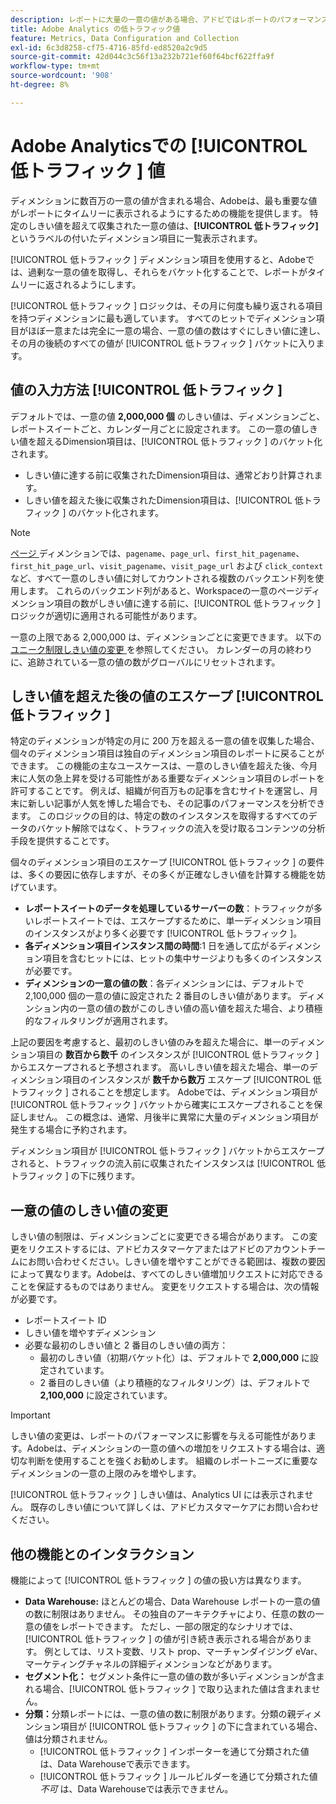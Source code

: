 ```yaml
---
description: レポートに大量の一意の値がある場合、アドビではレポートのパフォーマンスを向上させるために低トラフィックディメンション項目を使用します。
title: Adobe Analytics の低トラフィック値
feature: Metrics, Data Configuration and Collection
exl-id: 6c3d8258-cf75-4716-85fd-ed8520a2c9d5
source-git-commit: 42d044c3c56f13a232b721ef60f64bcf622ffa9f
workflow-type: tm+mt
source-wordcount: '908'
ht-degree: 8%

---
```


# Adobe Analyticsでの [!UICONTROL  低トラフィック ] 値

ディメンションに数百万の一意の値が含まれる場合、Adobeは、最も重要な値がレポートにタイムリーに表示されるようにするための機能を提供します。 特定のしきい値を超えて収集された一意の値は、**[!UICONTROL 低トラフィック]** というラベルの付いたディメンション項目に一覧表示されます。

[!UICONTROL  低トラフィック ] ディメンション項目を使用すると、Adobeでは、過剰な一意の値を取得し、それらをバケット化することで、レポートがタイムリーに返されるようにします。

[!UICONTROL  低トラフィック ] ロジックは、その月に何度も繰り返される項目を持つディメンションに最も適しています。 すべてのヒットでディメンション項目がほぼ一意または完全に一意の場合、一意の値の数はすぐにしきい値に達し、その月の後続のすべての値が [!UICONTROL  低トラフィック ] バケットに入ります。

## 値の入力方法 [!UICONTROL  低トラフィック ]

デフォルトでは、一意の値 **2,000,000 個** のしきい値は、ディメンションごと、レポートスイートごと、カレンダー月ごとに設定されます。 この一意の値しきい値を超えるDimension項目は、[!UICONTROL  低トラフィック ] のバケット化されます。

* しきい値に達する前に収集されたDimension項目は、通常どおり計算されます。
* しきい値を超えた後に収集されたDimension項目は、[!UICONTROL  低トラフィック ] のバケット化されます。

>[!NOTE]
>[ ページ ](../components/dimensions/page.md) ディメンションでは、`pagename`、`page_url`、`first_hit_pagename`、`first_hit_page_url`、`visit_pagename`、`visit_page_url` および `click_context` など、すべて一意のしきい値に対してカウントされる複数のバックエンド列を使用します。 これらのバックエンド列があると、Workspaceの一意のページディメンション項目の数がしきい値に達する前に、[!UICONTROL  低トラフィック ] ロジックが適切に適用される可能性があります。

一意の上限である 2,000,000 は、ディメンションごとに変更できます。 以下の [ ユニーク制限しきい値の変更 ](#changing-unique-limit-thresholds) を参照してください。 カレンダーの月の終わりに、追跡されている一意の値の数がグローバルにリセットされます。

## しきい値を超えた後の値のエスケープ [!UICONTROL  低トラフィック ]

特定のディメンションが特定の月に 200 万を超える一意の値を収集した場合、個々のディメンション項目は独自のディメンション項目のレポートに戻ることができます。 この機能の主なユースケースは、一意のしきい値を超えた後、今月末に人気の急上昇を受ける可能性がある重要なディメンション項目のレポートを許可することです。 例えば、組織が何百万もの記事を含むサイトを運営し、月末に新しい記事が人気を博した場合でも、その記事のパフォーマンスを分析できます。 このロジックの目的は、特定の数のインスタンスを取得するすべてのデータのバケット解除ではなく、トラフィックの流入を受け取るコンテンツの分析手段を提供することです。

個々のディメンション項目のエスケープ [!UICONTROL  低トラフィック ] の要件は、多くの要因に依存しますが、その多くが正確なしきい値を計算する機能を妨げています。

* **レポートスイートのデータを処理しているサーバーの数**：トラフィックが多いレポートスイートでは、エスケープするために、単一ディメンション項目のインスタンスがより多く必要です [!UICONTROL  低トラフィック ]。
* **各ディメンション項目インスタンス間の時間**:1 日を通して広がるディメンション項目を含むヒットには、ヒットの集中サージよりも多くのインスタンスが必要です。
* **ディメンションの一意の値の数**：各ディメンションには、デフォルトで 2,100,000 個の一意の値に設定された 2 番目のしきい値があります。 ディメンション内の一意の値の数がこのしきい値の高い値を超えた場合、より積極的なフィルタリングが適用されます。

上記の要因を考慮すると、最初のしきい値のみを超えた場合に、単一のディメンション項目の **数百から数千** のインスタンスが [!UICONTROL  低トラフィック ] からエスケープされると予想されます。 高いしきい値を超えた場合、単一のディメンション項目のインスタンスが **数千から数万** エスケープ [!UICONTROL  低トラフィック ] されることを想定します。 Adobeでは、ディメンション項目が [!UICONTROL  低トラフィック ] バケットから確実にエスケープされることを保証しません。 この概念は、通常、月後半に異常に大量のディメンション項目が発生する場合に予約されます。

ディメンション項目が [!UICONTROL  低トラフィック ] バケットからエスケープされると、トラフィックの流入前に収集されたインスタンスは [!UICONTROL  低トラフィック ] の下に残ります。

## 一意の値のしきい値の変更

しきい値の制限は、ディメンションごとに変更できる場合があります。 この変更をリクエストするには、アドビカスタマーケアまたはアドビのアカウントチームにお問い合わせください。しきい値を増やすことができる範囲は、複数の要因によって異なります。Adobeは、すべてのしきい値増加リクエストに対応できることを保証するものではありません。 変更をリクエストする場合は、次の情報が必要です。

* レポートスイート ID
* しきい値を増やすディメンション
* 必要な最初のしきい値と 2 番目のしきい値の両方：
   * 最初のしきい値（初期バケット化）は、デフォルトで **2,000,000** に設定されています。
   * 2 番目のしきい値（より積極的なフィルタリング）は、デフォルトで **2,100,000** に設定されています。

>[!IMPORTANT]
>
>しきい値の変更は、レポートのパフォーマンスに影響を与える可能性があります。Adobeは、ディメンションの一意の値への増加をリクエストする場合は、適切な判断を使用することを強くお勧めします。 組織のレポートニーズに重要なディメンションの一意の上限のみを増やします。

[!UICONTROL  低トラフィック ] しきい値は、Analytics UI には表示されません。 既存のしきい値について詳しくは、アドビカスタマーケアにお問い合わせください。

## 他の機能とのインタラクション

機能によって [!UICONTROL  低トラフィック ] の値の扱い方は異なります。

* **Data Warehouse:** ほとんどの場合、Data Warehouse レポートの一意の値の数に制限はありません。 その独自のアーキテクチャにより、任意の数の一意の値をレポートできます。 ただし、一部の限定的なシナリオでは、[!UICONTROL  低トラフィック ] の値が引き続き表示される場合があります。 例としては、リスト変数、リスト prop、マーチャンダイジング eVar、マーケティングチャネルの詳細ディメンションなどがあります。
* **セグメント化：** セグメント条件に一意の値の数が多いディメンションが含まれる場合、[!UICONTROL  低トラフィック ] で取り込まれた値は含まれません。
* **分類：**&#x200B;分類レポートには、一意の値の数に制限があります。分類の親ディメンション項目が [!UICONTROL  低トラフィック ] の下に含まれている場合、値は分類されません。
   * [!UICONTROL  低トラフィック ] インポーターを通じて分類された値は、Data Warehouseで表示できます。<!-- AN-115871 -->
   * [!UICONTROL  低トラフィック ] ルールビルダーを通じて分類された値 *不可* は、Data Warehouseでは表示できません。<!-- AN-122872 -->
